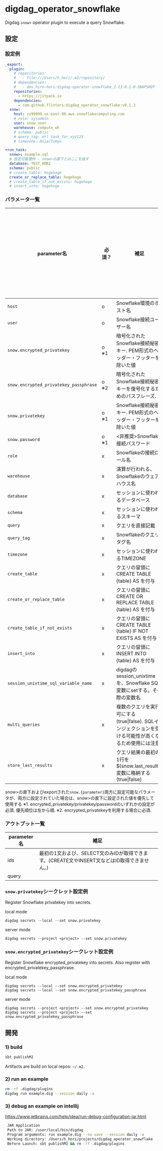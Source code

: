 # digdag_operator_snowflake

Digdag `snow>` operator plugin to execute a query Snowflake.

## 設定

### 設定例

```yaml
_export:
  plugin:
    # repositories:
    #   - file:///Users/h_hori/.m2/repository/
    # dependencies:
    #   - dev.hiro-hori:digdag-operator-snowflake_2.13:0.1.0-SNAPSHOT
    repositories:
      - https://jitpack.io
    dependencies:
      - com.github.flinters:digdag_operator_snowflake:v0.1.3
  snow:
    host: zz99999.us-east-99.aws.snowflakecomputing.com
    # role: sysadmin
    user: snow_user
    warehouse: compute_wh
    # schema: public
    # query_tag: etl_task_for_xyz123
    # timezone: Asia/Tokyo

+run_task:
  snow>: example.sql
  # 設定可能箇所 - snow>の直下とはここを指す
  database: TEST_HORI
  schema: public
  # create_table: hogehoge
  create_or_replace_table: hogehoge
  # create_table_if_not_exists: hogehoge
  # insert_into: hogehoge
```

### パラメータ一覧
parameter名|必須？|補足|設定可能箇所<br>snow>の直下|設定可能箇所<br>exportされた`snow.{parameter}`|設定可能箇所<br>シークレット
---|---|---|---|---|---
`host`|o|Snowflake環境のホスト名|o|o|x
`user`|o|Snowflake接続ユーザー名|o|o|x
`snow.encrypted_privatekey`|o ※1|暗号化されたSnowflake接続秘密キー. PEM形式のヘッダー・フッターを除いた値|x|x|o
`snow.encrypted_privatekey_passphrase`|o ※2|暗号化されたSnowflake接続秘密キーを復号化するためのパスフレーズ.|x|x|o
`snow.privatekey`|o ※1|Snowflake接続秘密キー. PEM形式のヘッダー・フッターを除いた値|x|x|o
`snow.password`|o ※1|<非推奨>Snowflake接続パスワード|x|x|o
`role`|x|Snowflakeの接続ロール名|o|o|x
`warehouse`|x|演算が行われる、Snowflakeのウェアハウス名|o|o|x
`database`|x|セッションに使われるデータベース|o|o|x
`schema`|x|セッションに使われるスキーマ|o|o|x
`query`|x|クエリを直接記載|o|x|x
`query_tag`|x|Snowflakeのクエリタグ名|o|o|x
`timezone`|x|セッションに使われるTIMEZONE|o|o|x
`create_table`|x|クエリの冒頭にCREATE TABLE {table} AS を付与|o|x|x
`create_or_replace_table`|x|クエリの冒頭にCREATE OR REPLACE TABLE {table} AS を付与|o|x|x
`create_table_if_not_exists`|x|クエリの冒頭にCREATE TABLE {table} IF NOT EXISTS AS を付与|o|x|x
`insert_into`|x|クエリの冒頭にINSERT INTO {table} AS を付与|o|x|x
`session_unixtime_sql_variable_name`|x|digdagのsession_unixtimeを、Snowflake SQL変数にsetする。その際の変数名|o|o|x
`multi_queries`|x|複数のクエリを実行可にする(true&#124;false). SQLインジェクションを受ける可能性が高くなるため使用には注意|o|o|x
`store_last_results`|x|クエリ結果の最初の1行を ${snow.last_results}変数に格納する(true&#124;false)|o|x|x

snow>の直下およびexportされた`snow.{parameter}`両方に設定可能なパラメータが、両方に設定されていた場合は、snow>の直下に設定された値を優先して使用する
※1. encrypted_privatekey/privatekey/passwordのいずれかの設定が必須. 優先順位は左から順.
※2. encrypted_privatekeyを利用する場合に必須.  

### アウトプット一覧
parameter名|補足
---|---
ids|最初の1文および、SELECT文のみIDが取得できます。(CREATE文やINSERT文などはID取得できません。)
query|

### `snow.privatekey`シークレット設定例

Register Snowflake privatekey into secrets.

local mode
```
digdag secrets --local --set snow.privatekey
```

server mode
```
digdag secrets --project <project> --set snow.privatekey
```

### `snow.encrypted_privatekey`シークレット設定例

Register Snowflake encrypted_privatekey into secrets.
Also register with encrypted_privatekey_passphrase.

local mode
```
digdag secrets --local --set snow.encrypted_privatekey
digdag secrets --local --set snow.encrypted_privatekey_passphrase
```

server mode
```
digdag secrets --project <project> --set snow.encrypted_privatekey
digdag secrets --project <project> --set snow.encrypted_privatekey_passphrase
```

## 開発

### 1) build

```sh
sbt publishM2
```

Artifacts are build on local repos: `~/.m2`.

### 2) run an example

```sh
rm -rf .digdag/plugins 
digdag run example.dig --session daily -a
```

### 3) debug an example on intellij
https://www.jetbrains.com/help/idea/run-debug-configuration-jar.html

```bash
 JAR Application
 Path to JAR: /user/local/bin/digdag
 Program arguments: run example.dig --no-save --session daily -a
 Working directory: /Users/h_hori/projects/digdag_operator_snowflake
 Before Launch: sbt publishM2 && rm -rf .digdag/plugins
```
